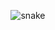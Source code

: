 <!-- ![snake gif](https://github.com/devoncoffee404/devoncoffee404/blob/output/github-contribution-grid-snake.svg) -->

<p align="center">
  <img src="https://github.com/devoncoffee404/devoncoffee404/raw/output/github-contribution-grid-snake.gif" alt="snake">
</p>

<!-- <p align="center">
  <img src="https://github.com/devoncoffee404/devoncoffee404/raw/output/github-contribution-grid-snake.gif" alt="snake">
</p> -->
